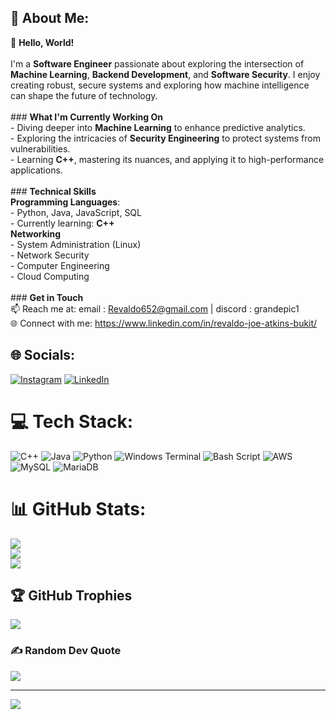 ## 💫 About Me:
👋 **Hello, World!**  <br><br>I'm a **Software Engineer** passionate about exploring the intersection of **Machine Learning**, **Backend Development**, and **Software Security**. I enjoy creating robust, secure systems and exploring how machine intelligence can shape the future of technology.<br><br>### **What I'm Currently Working On**  <br>- Diving deeper into **Machine Learning** to enhance predictive analytics.  <br>- Exploring the intricacies of **Security Engineering** to protect systems from vulnerabilities.  <br>- Learning **C++**, mastering its nuances, and applying it to high-performance applications.<br><br>### **Technical Skills**  <br>**Programming Languages**:  <br>- Python, Java, JavaScript, SQL  <br>- Currently learning: **C++**<br>**Networking**<br>- System Administration (Linux)<br>- Network Security<br>- Computer Engineering<br>- Cloud Computing<br><br>### **Get in Touch**  <br>📫 Reach me at: email : Revaldo652@gmail.com | discord : grandepic1<br>🌐 Connect with me: https://www.linkedin.com/in/revaldo-joe-atkins-bukit/


## 🌐 Socials:
[![Instagram](https://img.shields.io/badge/Instagram-%23E4405F.svg?logo=Instagram&logoColor=white)](https://instagram.com/revaldo_joe) [![LinkedIn](https://img.shields.io/badge/LinkedIn-%230077B5.svg?logo=linkedin&logoColor=white)](https://linkedin.com/in/Revaldo-Joe-Atkins-Bukit) 

# 💻 Tech Stack:
![C++](https://img.shields.io/badge/c++-%2300599C.svg?style=flat&logo=c%2B%2B&logoColor=white) ![Java](https://img.shields.io/badge/java-%23ED8B00.svg?style=flat&logo=openjdk&logoColor=white) ![Python](https://img.shields.io/badge/python-3670A0?style=flat&logo=python&logoColor=ffdd54) ![Windows Terminal](https://img.shields.io/badge/Windows%20Terminal-%234D4D4D.svg?style=flat&logo=windows-terminal&logoColor=white) ![Bash Script](https://img.shields.io/badge/bash_script-%23121011.svg?style=flat&logo=gnu-bash&logoColor=white) ![AWS](https://img.shields.io/badge/AWS-%23FF9900.svg?style=flat&logo=amazon-aws&logoColor=white) ![MySQL](https://img.shields.io/badge/mysql-4479A1.svg?style=flat&logo=mysql&logoColor=white) ![MariaDB](https://img.shields.io/badge/MariaDB-003545?style=flat&logo=mariadb&logoColor=white)
# 📊 GitHub Stats:
![](https://github-readme-stats.vercel.app/api?username=Grandepic1&theme=shadow_green&hide_border=false&include_all_commits=false&count_private=false)<br/>
![](https://github-readme-streak-stats.herokuapp.com/?user=Grandepic1&theme=shadow_green&hide_border=false)<br/>
![](https://github-readme-stats.vercel.app/api/top-langs/?username=Grandepic1&theme=shadow_green&hide_border=false&include_all_commits=false&count_private=false&layout=compact)

## 🏆 GitHub Trophies
![](https://github-profile-trophy.vercel.app/?username=Grandepic1&theme=radical&no-frame=false&no-bg=true&margin-w=4)

### ✍️ Random Dev Quote
![](https://quotes-github-readme.vercel.app/api?type=horizontal&theme=radical)

---
[![](https://visitcount.itsvg.in/api?id=Grandepic1&icon=0&color=0)](https://visitcount.itsvg.in)

<!-- Proudly created with GPRM ( https://gprm.itsvg.in ) -->
